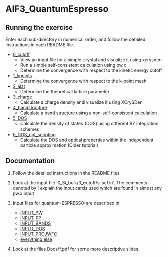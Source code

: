 
# AlF3_QuantumEspresso

## Running the exercise
  Enter each sub-directory in numerical order, and follow the detailed instructions in each README file.
  - [0_cutoff](0_cutoff)
    - View an input file for a simple crystal and visualize it using xcrysden. 
    - Run a simple self-consistent calculation using pw.x
    - Determine the convergence with respect to the kinetic energy cutoff
  - [1_kpoints](1_kpoints)
    - Determine the convergence with respect to the k-point mesh
  - [2_alat](2_alat)
    - Determine the theoretical lattice parameter
  - [3_charge](3_charge)
    - Calculate a charge density and visualize it using XCrySDen
  - [4_bandstructure](4_bandstructure)
    - Calculate a band structure using a non-self-consistent calculation
  - [5_DOS](5_DOS)
    - Calculate the density of states (DOS) using different BZ integration schemes 
  - [6_DOS_opt_scripting](6_DOS_opt_scripting)
    - Calculate the DOS and optical properties within  the independent particle approximation (Older tutorial)

## Documentation
  1. Follow the detailed instructions in the README files
  2. Look at the input file '0_Si_bulk/0_cutoff/si.scf.in'.
     The comments denoted by ! explain the input cards used which are found in almost any pw.x input
  3. Input files for quantum-ESPRESSO are described in 
     - [INPUT_PW](https://www.quantum-espresso.org/Doc/INPUT_PW.html) 
     - [INPUT_PP](https://www.quantum-espresso.org/Doc/INPUT_PP.html) 
     - [INPUT_BANDS](https://www.quantum-espresso.org/Doc/INPUT_BANDS.html)
     - [INPUT_DOS](https://www.quantum-espresso.org/Doc/INPUT_DOS.html) 
     - [INPUT_PROJWFC](https://www.quantum-espresso.org/Doc/INPUT_PROJWFC.html)
     - [everything else](https://www.quantum-espresso.org/resources/users-manual/input-data-description)

  4. Look at the files Docs/*.pdf for some more descriptive slides.

      
        
        

